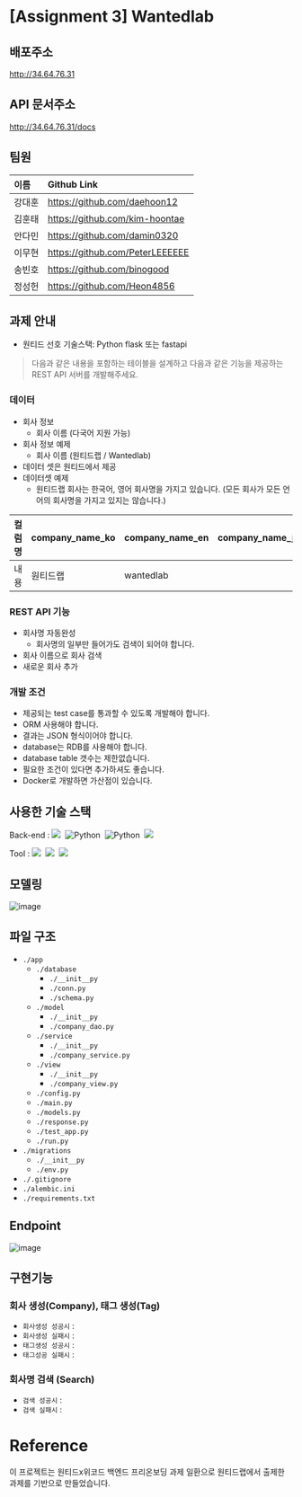 # [Assignment 3] Wantedlab  

## 배포주소
http://34.64.76.31
 
## API 문서주소
http://34.64.76.31/docs

## 팀원  
| **이름** | **Github Link** |
|:------|:-------------|
| 강대훈 | https://github.com/daehoon12 |
| 김훈태 | https://github.com/kim-hoontae |
| 안다민 | https://github.com/damin0320 |
| 이무현 | https://github.com/PeterLEEEEEE |
| 송빈호 | https://github.com/binogood |
| 정성헌 | https://github.com/Heon4856 | 


## 과제  안내

- 원티드 선호 기술스택: Python flask 또는 fastapi

> 다음과 같은 내용을 포함하는 테이블을 설계하고 다음과 같은 기능을 제공하는 REST API 서버를 개발해주세요.


### 데이터

- 회사 정보
    - 회사 이름 (다국어 지원 가능)
- 회사 정보 예제
    - 회사 이름 (원티드랩 / Wantedlab)
- 데이터 셋은 원티드에서 제공
- 데이터셋 예제
  - 원티드랩 회사는 한국어, 영어 회사명을 가지고 있습니다. (모든 회사가 모든 언어의 회사명을 가지고 있지는 않습니다.)
    
|컬럼명 | company_name_ko   | company_name_en | company_name_ja |
|-------|-------------------|-----------------|-----------------|
|내용   | 원티드랩          | wantedlab       |                 |

### REST API 기능

- 회사명 자동완성
    - 회사명의 일부만 들어가도 검색이 되어야 합니다.
- 회사 이름으로 회사 검색
- 새로운 회사 추가

### 개발 조건

- 제공되는 test case를 통과할 수 있도록 개발해야 합니다.
- ORM 사용해야 합니다.
- 결과는 JSON 형식이어야 합니다.
- database는 RDB를 사용해야 합니다.
- database table 갯수는 제한없습니다.
- 필요한 조건이 있다면 추가하셔도 좋습니다.
- Docker로 개발하면 가산점이 있습니다.


## 사용한 기술 스택

Back-end : <img src="https://img.shields.io/badge/Python 3.8-3776AB?style=for-the-badge&logo=Python&logoColor=white"/>&nbsp;
<img alt="Python" src = "https://img.shields.io/badge/fastapi-109989?style=for-the-badge&logo=FASTAPI&logoColor=white"/>&nbsp;
<img alt="Python" src = "https://img.shields.io/badge/MySQL-005C84?style=for-the-badge&logo=mysql&logoColor=white"/>&nbsp;
<img src="https://img.shields.io/badge/Docker-0052CC?style=for-the-badge&logo=Docker&logoColor=white"/>&nbsp;
<p>
Tool : <img src="https://img.shields.io/badge/Git-F05032?style=for-the-badge&logo=Git&logoColor=white"/>&nbsp;
<img src="https://img.shields.io/badge/Github-181717?style=for-the-badge&logo=Github&logoColor=white"/>&nbsp;
<img src="https://img.shields.io/badge/SWAGGER-5B8C04?style=for-the-badge&logo=Swagger&logoColor=white"/>
</p>

## 모델링  

![image](https://user-images.githubusercontent.com/78228444/140943226-817f8128-081b-4f94-80c4-001198350d00.png)

## 파일 구조  
- `./app`
  - `./database`    
    - `./__init__py`
    - `./conn.py`
    - `./schema.py`
  - `./model`
    - `./__init__py`
    - `./company_dao.py`
  - `./service`
    - `./__init__py`
    - `./company_service.py`
  - `./view`
    - `./__init__py`
    - `./company_view.py`
  - `./config.py`
  - `./main.py`
  - `./models.py`
  - `./response.py`
  - `./test_app.py`
  - `./run.py`
- `./migrations`
  - `./__init__py`
  - `./env.py`
- `./.gitignore`
- `./alembic.ini`
- `./requirements.txt`

## Endpoint  
![image](https://user-images.githubusercontent.com/32921115/140575249-e67b58be-d5c0-4bdf-baec-c265efcd898c.png)

## 구현기능  

### 회사 생성(Company), 태그 생성(Tag)
- ```회사생성 성공시``` :
- ```회사생성 실패시``` :
- ```태그생성 성공시``` :
- ```태그성공 실패시``` :


### 회사명 검색 (Search)
- ```검색 성공시``` :
- ```검색 실패시``` :

# Reference
이 프로젝트는 원티드x위코드 백엔드 프리온보딩 과제 일환으로 원티드랩에서 출제한 과제를 기반으로 만들었습니다.
